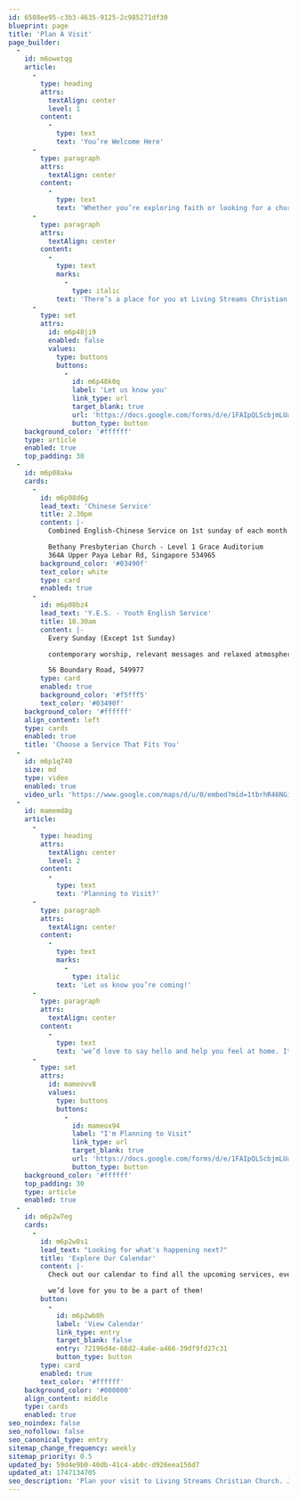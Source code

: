 ```yaml
---
id: 6508ee95-c3b3-4635-9125-2c985271df30
blueprint: page
title: 'Plan A Visit'
page_builder:
  -
    id: m6owetqg
    article:
      -
        type: heading
        attrs:
          textAlign: center
          level: 1
        content:
          -
            type: text
            text: 'You’re Welcome Here'
      -
        type: paragraph
        attrs:
          textAlign: center
        content:
          -
            type: text
            text: 'Whether you’re exploring faith or looking for a church family, we’d love to journey with you. Join us for one of our Sunday services!'
      -
        type: paragraph
        attrs:
          textAlign: center
        content:
          -
            type: text
            marks:
              -
                type: italic
            text: 'There’s a place for you at Living Streams Christian Church. '
      -
        type: set
        attrs:
          id: m6p48ji9
          enabled: false
          values:
            type: buttons
            buttons:
              -
                id: m6p48k0q
                label: 'Let us know you'
                link_type: url
                target_blank: true
                url: 'https://docs.google.com/forms/d/e/1FAIpQLScbjmLUace7VqXthXmd4SZp0krPraQ5Hg0cwR5R0lyOuIZe2A/formResponse?pli=1'
                button_type: button
    background_color: '#ffffff'
    type: article
    enabled: true
    top_padding: 30
  -
    id: m6p08akw
    cards:
      -
        id: m6p08d6g
        lead_text: 'Chinese Service'
        title: 2.30pm
        content: |-
          Combined English-Chinese Service on 1st sunday of each month

          Bethany Presbyterian Church - Level 1 Grace Auditorium
          364A Upper Paya Lebar Rd, Singapore 534965
        background_color: '#03490f'
        text_color: white
        type: card
        enabled: true
      -
        id: m6p08bz4
        lead_text: 'Y.E.S. - Youth English Service'
        title: 10.30am
        content: |-
          Every Sunday (Except 1st Sunday)

          contemporary worship, relevant messages and relaxed atmosphere

          56 Boundary Road, 549977
        type: card
        enabled: true
        background_color: '#f5fff5'
        text_color: '#03490f'
    background_color: '#ffffff'
    align_content: left
    type: cards
    enabled: true
    title: 'Choose a Service That Fits You'
  -
    id: m6p1q740
    size: md
    type: video
    enabled: true
    video_url: 'https://www.google.com/maps/d/u/0/embed?mid=1tbrhR46NGiw3zvI7ptqqG0vwJntnbPw&ehbc=2E312F&noprof=1'
  -
    id: mamemd8g
    article:
      -
        type: heading
        attrs:
          textAlign: center
          level: 2
        content:
          -
            type: text
            text: 'Planning to Visit?'
      -
        type: paragraph
        attrs:
          textAlign: center
        content:
          -
            type: text
            marks:
              -
                type: italic
            text: 'Let us know you’re coming!'
      -
        type: paragraph
        attrs:
          textAlign: center
        content:
          -
            type: text
            text: 'we’d love to say hello and help you feel at home. It’s optional, but it helps us look out for you.'
      -
        type: set
        attrs:
          id: mameovv8
          values:
            type: buttons
            buttons:
              -
                id: mameox94
                label: "I'm Planning to Visit"
                link_type: url
                target_blank: true
                url: 'https://docs.google.com/forms/d/e/1FAIpQLScbjmLUace7VqXthXmd4SZp0krPraQ5Hg0cwR5R0lyOuIZe2A/formResponse?pli=1'
                button_type: button
    background_color: '#ffffff'
    top_padding: 30
    type: article
    enabled: true
  -
    id: m6p2w7eg
    cards:
      -
        id: m6p2w8s1
        lead_text: "Looking for what's happening next?"
        title: 'Explore Our Calendar'
        content: |-
          Check out our calendar to find all the upcoming services, events, and gatherings 

          we’d love for you to be a part of them!
        button:
          -
            id: m6p2wb8h
            label: 'View Calendar'
            link_type: entry
            target_blank: false
            entry: 72196d4e-88d2-4a6e-a466-39df9fd27c31
            button_type: button
        type: card
        enabled: true
        text_color: '#ffffff'
    background_color: '#000000'
    align_content: middle
    type: cards
    enabled: true
seo_noindex: false
seo_nofollow: false
seo_canonical_type: entry
sitemap_change_frequency: weekly
sitemap_priority: 0.5
updated_by: 59d4e9b0-40db-41c4-ab0c-d926eea156d7
updated_at: 1747134705
seo_description: 'Plan your visit to Living Streams Christian Church. Join us for our Sunday services and experience a welcoming community of faith.'
---
```

